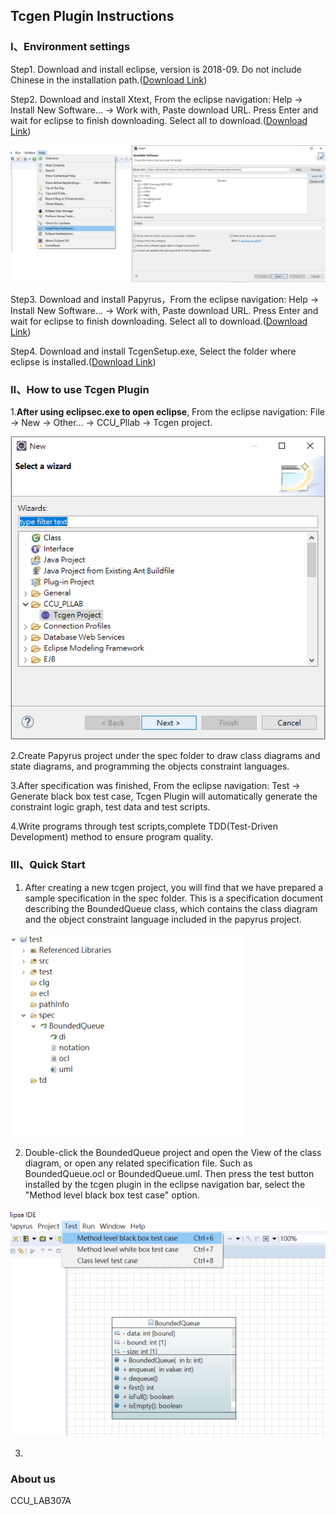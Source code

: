 ## Tcgen Plugin Instructions


### I、Environment settings

Step1.  Download and install eclipse, version is 2018-09. Do not include Chinese in the installation path.([Download Link](https://www.eclipse.org/downloads/download.php?file=/technology/epp/downloads/release/2018-09/R/eclipse-jee-2018-09-win32-x86_64.zip))

Step2.  Download and install Xtext, From the eclipse navigation: Help -> Install New Software... -> Work with, Paste download URL.
Press Enter and wait for eclipse to finish downloading. Select all to download.([Download Link](https://download.eclipse.org/modeling/tmf/xtext/updates/composite/releases/))  

![](/img/HelpInstall3.png)

Step3.  Download and install Papyrus，From the eclipse navigation: Help -> Install New Software... -> Work with, Paste download URL.
Press Enter and wait for eclipse to finish downloading. Select all to download.([Download Link](https://download.eclipse.org/modeling/mdt/papyrus/updates/releases/2018-09/))

Step4.  Download and install TcgenSetup.exe, Select the folder where eclipse is installed.([Download Link](https://drive.google.com/open?id=1YQCuyN-neuGVMSnI0tkjJfIANZYZp-pr))


### II、How to use Tcgen Plugin

1.**After using eclipsec.exe to open eclipse**, From the eclipse navigation: File -> New -> Other... -> CCU_Pllab -> Tcgen project.   

  ![](/img/tcgen.png)

2.Create Papyrus project under the spec folder to draw class diagrams and state diagrams, and programming the objects constraint languages.

3.After specification was finished, From the eclipse navigation: Test -> Generate black box test case, Tcgen Plugin will automatically generate the constraint logic graph, test data and test scripts.

4.Write programs through test scripts,complete TDD(Test-Driven Development) method to ensure program quality.


### III、Quick Start

1.  After creating a new tcgen project, you will find that we have prepared a sample specification in the spec folder.
This is a specification document describing the BoundedQueue class, which contains the class diagram and the object constraint language included in the papyrus project.

![](/img/spec.png)

2.  Double-click the BoundedQueue project and open the View of the class diagram, or open any related specification file. Such as BoundedQueue.ocl or BoundedQueue.uml. Then press the test button installed by the tcgen plugin in the eclipse navigation bar, select the "Method level black box test case" option.  

![](/img/testoption.png)

3.  
### About us

CCU_LAB307A

